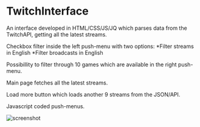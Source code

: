 # TwitchInterface

An interface developed in HTML/CSS/JS/JQ which parses data from the TwitchAPI, getting all the latest streams.

Checkbox filter inside the left push-menu with two options:
*Filter streams in English
*Filter broadcasts in English

Possibillity to filter through 10 games which are available in the right push-menu.

Main page fetches all the latest streams.

Load more button which loads another 9 streams from the JSON/API. 

Javascript coded push-menus.

![screenshot](http://i.imgur.com/ts6cx0q.jpg)
